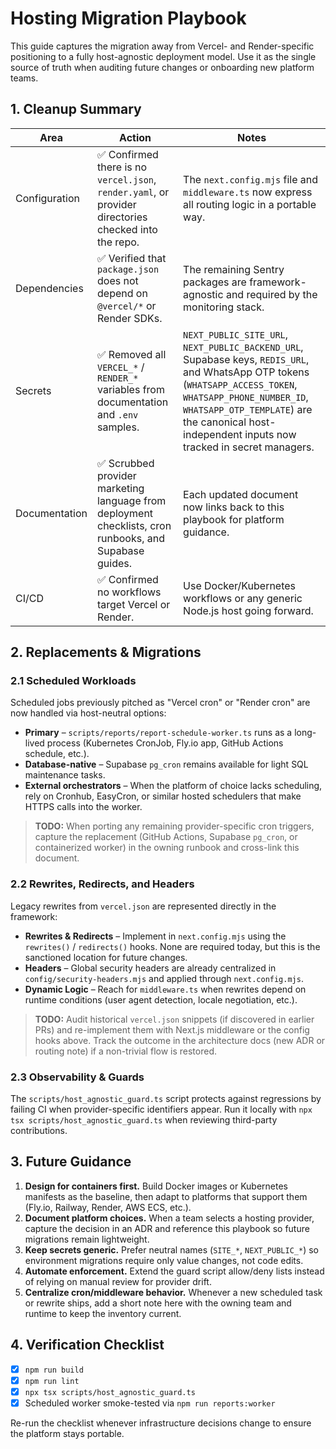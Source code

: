 # Hosting Migration Playbook

This guide captures the migration away from Vercel- and Render-specific
positioning to a fully host-agnostic deployment model. Use it as the single
source of truth when auditing future changes or onboarding new platform teams.

## 1. Cleanup Summary

| Area | Action | Notes |
| --- | --- | --- |
| Configuration | ✅ Confirmed there is no `vercel.json`, `render.yaml`, or provider directories checked into the repo. | The `next.config.mjs` file and `middleware.ts` now express all routing logic in a portable way. |
| Dependencies | ✅ Verified that `package.json` does not depend on `@vercel/*` or Render SDKs. | The remaining Sentry packages are framework-agnostic and required by the monitoring stack. |
| Secrets | ✅ Removed all `VERCEL_*` / `RENDER_*` variables from documentation and `.env` samples. | `NEXT_PUBLIC_SITE_URL`, `NEXT_PUBLIC_BACKEND_URL`, Supabase keys, `REDIS_URL`, and WhatsApp OTP tokens (`WHATSAPP_ACCESS_TOKEN`, `WHATSAPP_PHONE_NUMBER_ID`, `WHATSAPP_OTP_TEMPLATE`) are the canonical host-independent inputs now tracked in secret managers. |
| Documentation | ✅ Scrubbed provider marketing language from deployment checklists, cron runbooks, and Supabase guides. | Each updated document now links back to this playbook for platform guidance. |
| CI/CD | ✅ Confirmed no workflows target Vercel or Render. | Use Docker/Kubernetes workflows or any generic Node.js host going forward. |

## 2. Replacements & Migrations

### 2.1 Scheduled Workloads

Scheduled jobs previously pitched as "Vercel cron" or "Render cron" are now
handled via host-neutral options:

- **Primary** – `scripts/reports/report-schedule-worker.ts` runs as a long-lived
  process (Kubernetes CronJob, Fly.io app, GitHub Actions schedule, etc.).
- **Database-native** – Supabase `pg_cron` remains available for light SQL
  maintenance tasks.
- **External orchestrators** – When the platform of choice lacks scheduling,
  rely on Cronhub, EasyCron, or similar hosted schedulers that make HTTPS calls
  into the worker.

> **TODO:** When porting any remaining provider-specific cron triggers, capture
> the replacement (GitHub Actions, Supabase `pg_cron`, or containerized worker)
> in the owning runbook and cross-link this document.

### 2.2 Rewrites, Redirects, and Headers

Legacy rewrites from `vercel.json` are represented directly in the framework:

- **Rewrites & Redirects** – Implement in `next.config.mjs` using the
  `rewrites()` / `redirects()` hooks. None are required today, but this is the
  sanctioned location for future changes.
- **Headers** – Global security headers are already centralized in
  `config/security-headers.mjs` and applied through `next.config.mjs`.
- **Dynamic Logic** – Reach for `middleware.ts` when rewrites depend on runtime
  conditions (user agent detection, locale negotiation, etc.).

> **TODO:** Audit historical `vercel.json` snippets (if discovered in earlier PRs)
> and re-implement them with Next.js middleware or the config hooks above. Track
> the outcome in the architecture docs (new ADR or routing note) if a
> non-trivial flow is restored.

### 2.3 Observability & Guards

The `scripts/host_agnostic_guard.ts` script protects against regressions by
failing CI when provider-specific identifiers appear. Run it locally with
`npx tsx scripts/host_agnostic_guard.ts` when reviewing third-party
contributions.

## 3. Future Guidance

1. **Design for containers first.** Build Docker images or Kubernetes manifests
   as the baseline, then adapt to platforms that support them (Fly.io, Railway,
   Render, AWS ECS, etc.).
2. **Document platform choices.** When a team selects a hosting provider,
   capture the decision in an ADR and reference this playbook so future
   migrations remain lightweight.
3. **Keep secrets generic.** Prefer neutral names (`SITE_*`, `NEXT_PUBLIC_*`) so
   environment migrations require only value changes, not code edits.
4. **Automate enforcement.** Extend the guard script allow/deny lists instead of
   relying on manual review for provider drift.
5. **Centralize cron/middleware behavior.** Whenever a new scheduled task or
   rewrite ships, add a short note here with the owning team and runtime to keep
   the inventory current.

## 4. Verification Checklist

- [x] `npm run build`
- [x] `npm run lint`
- [x] `npx tsx scripts/host_agnostic_guard.ts`
- [x] Scheduled worker smoke-tested via `npm run reports:worker`

Re-run the checklist whenever infrastructure decisions change to ensure the
platform stays portable.
